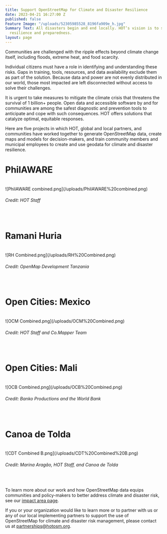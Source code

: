 ```yaml
---
title: Support OpenStreetMap for Climate and Disaster Resilience
date: 2023-04-21 16:27:00 Z
published: false
Feature Image: "/uploads/52305985528_8196fa909e_h.jpg"
Summary Text: All disasters begin and end locally. HOT’s vision is to strengthen local
  resilience and preparedness.
layout: page
---
```


Communities are challenged with the ripple effects beyond climate change itself, including floods, extreme heat, and food scarcity. 

Individual citizens must have a role in identifying and understanding these risks. Gaps in training, tools, resources, and data availability exclude them as part of the solution. Because data and power are not evenly distributed in our world, those most impacted are left disconnected without access to solve their challenges.

It is urgent to take measures to mitigate the climate crisis that threatens the survival of 1 billion+ people. Open data and accessible software by and for communities are among the safest diagnostic and prevention tools to anticipate and cope with such consequences. HOT offers solutions that catalyze optimal, equitable responses.

Here are five projects in which HOT, global and local partners, and communities have worked together to generate OpenStreetMap data, create maps and models for decision-makers, and train community members and municipal employees to create and use geodata for climate and disaster resilience.

# PhilAWARE
<br>
![PhilAWARE combined.png](/uploads/PhilAWARE%20combined.png)
<figcaption align = "left"><h6>Credit: HOT Staff</h6></figcaption>
<br>

# Ramani Huria
<br>
![RH Combined.png](/uploads/RH%20Combined.png)
<figcaption align = "left"><h6>Credit: OpenMap Development Tanzania</h6></figcaption>
<br>

# Open Cities: Mexico
<br>
![OCM Combined.png](/uploads/OCM%20Combined.png)
<figcaption align = "left"><h6>Credit: HOT Staff and Co.Mapper Team</h6></figcaption>
<br>

# Open Cities: Mali
<br>
![OCB Combined.png](/uploads/OCB%20Combined.png)
<figcaption align = "left"><h6>Credit: Banko Productions and the World Bank</h6></figcaption>
<br>

# Canoa de Tolda
<br>
![CDT Combined B.png](/uploads/CDT%20Combined%20B.png)
<figcaption align = "left"><h6>Credit: Marina Aragão, HOT Staff, and Canoa de Tolda</h6></figcaption>
<br>

To learn more about our work and how OpenStreetMap data equips communities and policy-makers to better address climate and disaster risk, see our [impact area page](https://www.hotosm.org/impact-areas/disaster-risk-reduction/).

If you or your organization would like to learn more or to partner with us or any of our local implementing partners to support the use of OpenStreetMap for climate and disaster risk management, please contact us at [partnerships@hotosm.org](mailto:partnerships@hotosm.org).